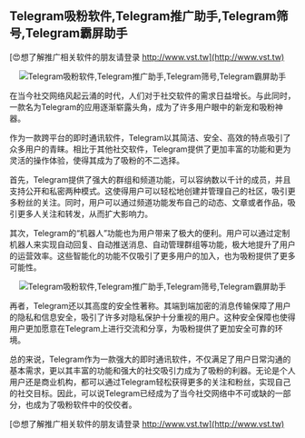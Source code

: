 ## **Telegram吸粉软件,Telegram推广助手,Telegram筛号,Telegram霸屏助手**

[😍想了解推广相关软件的朋友请登录 http://www.vst.tw](http://www.vst.tw)

 <center><img src="https://vst.tw/MP4/tuiguang/png/6.png" alt="Telegram吸粉软件,Telegram推广助手,Telegram筛号,Telegram霸屏助手"></center>

在当今社交网络风起云涌的时代，人们对于社交软件的需求日益增长。与此同时，一款名为Telegram的应用逐渐崭露头角，成为了许多用户眼中的新宠和吸粉神器。

作为一款跨平台的即时通讯软件，Telegram以其简洁、安全、高效的特点吸引了众多用户的青睐。相比于其他社交软件，Telegram提供了更加丰富的功能和更为灵活的操作体验，使得其成为了吸粉的不二选择。

首先，Telegram提供了强大的群组和频道功能，可以容纳数以千计的成员，并且支持公开和私密两种模式。这使得用户可以轻松地创建并管理自己的社区，吸引更多粉丝的关注。同时，用户可以通过频道功能发布自己的动态、文章或者作品，吸引更多人关注和转发，从而扩大影响力。

其次，Telegram的“机器人”功能也为用户带来了极大的便利。用户可以通过定制机器人来实现自动回复、自动推送消息、自动管理群组等功能，极大地提升了用户的运营效率。这些智能化的功能不仅吸引了更多用户的加入，也为吸粉提供了更多可能性。

 <center><img src="https://vst.tw/MP4/tuiguang/png/8.png" alt="Telegram吸粉软件,Telegram推广助手,Telegram筛号,Telegram霸屏助手"></center>

再者，Telegram还以其高度的安全性著称。其端到端加密的消息传输保障了用户的隐私和信息安全，吸引了许多对隐私保护十分重视的用户。这种安全保障也使得用户更加愿意在Telegram上进行交流和分享，为吸粉提供了更加安全可靠的环境。

总的来说，Telegram作为一款强大的即时通讯软件，不仅满足了用户日常沟通的基本需求，更以其丰富的功能和强大的社交吸引力成为了吸粉的利器。无论是个人用户还是商业机构，都可以通过Telegram轻松获得更多的关注和粉丝，实现自己的社交目标。因此，可以说Telegram已经成为了当今社交网络中不可或缺的一部分，也成为了吸粉软件中的佼佼者。

[😍想了解推广相关软件的朋友请登录 http://www.vst.tw](http://www.vst.tw)



